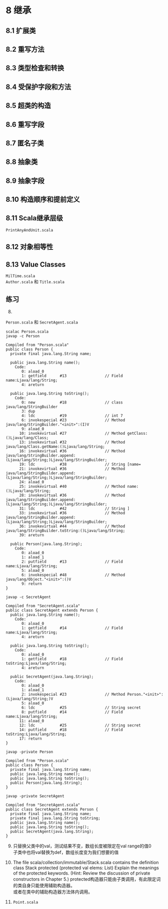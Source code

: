 # 8 继承
## 8.1 扩展类
## 8.2 重写方法
## 8.3 类型检查和转换
## 8.4 受保护字段和方法
## 8.5 超类的构造
## 8.6 重写字段
## 8.7 匿名子类
## 8.8 抽象类
## 8.9 抽象字段
## 8.10 构造顺序和提前定义
## 8.11 Scala继承层级
`PrintAnyAndUnit.scala`
## 8.12 对象相等性
## 8.13 Value Classes
`MilTime.scala`  
`Author.scala` 和 `Title.scala`
## 练习
8.
`Person.scala` 和 `SecretAgent.scala`
```
scalac Person.scala
javap -c Person

Compiled from "Person.scala"
public class Person {
  private final java.lang.String name;

  public java.lang.String name();
    Code:
       0: aload_0
       1: getfield      #13                 // Field name:Ljava/lang/String;
       4: areturn

  public java.lang.String toString();
    Code:
       0: new           #18                 // class java/lang/StringBuilder
       3: dup
       4: ldc           #19                 // int 7
       6: invokespecial #23                 // Method java/lang/StringBuilder."<init>":(I)V
       9: aload_0
      10: invokevirtual #27                 // Method getClass:()Ljava/lang/Class;
      13: invokevirtual #32                 // Method java/lang/Class.getName:()Ljava/lang/String;
      16: invokevirtual #36                 // Method java/lang/StringBuilder.append:(Ljava/lang/String;)Ljava/lang/StringBuilder;
      19: ldc           #38                 // String [name=
      21: invokevirtual #36                 // Method java/lang/StringBuilder.append:(Ljava/lang/String;)Ljava/lang/StringBuilder;
      24: aload_0
      25: invokevirtual #40                 // Method name:()Ljava/lang/String;
      28: invokevirtual #36                 // Method java/lang/StringBuilder.append:(Ljava/lang/String;)Ljava/lang/StringBuilder;
      31: ldc           #42                 // String ]
      33: invokevirtual #36                 // Method java/lang/StringBuilder.append:(Ljava/lang/String;)Ljava/lang/StringBuilder;
      36: invokevirtual #44                 // Method java/lang/StringBuilder.toString:()Ljava/lang/String;
      39: areturn

  public Person(java.lang.String);
    Code:
       0: aload_0
       1: aload_1
       2: putfield      #13                 // Field name:Ljava/lang/String;
       5: aload_0
       6: invokespecial #48                 // Method java/lang/Object."<init>":()V
       9: return
}
```
```
javap -c SecretAgent

Compiled from "SecretAgent.scala"
public class SecretAgent extends Person {
  public java.lang.String name();
    Code:
       0: aload_0
       1: getfield      #14                 // Field name:Ljava/lang/String;
       4: areturn

  public java.lang.String toString();
    Code:
       0: aload_0
       1: getfield      #18                 // Field toString:Ljava/lang/String;
       4: areturn

  public SecretAgent(java.lang.String);
    Code:
       0: aload_0
       1: aload_1
       2: invokespecial #23                 // Method Person."<init>":(Ljava/lang/String;)V
       5: aload_0
       6: ldc           #25                 // String secret
       8: putfield      #14                 // Field name:Ljava/lang/String;
      11: aload_0
      12: ldc           #25                 // String secret
      14: putfield      #18                 // Field toString:Ljava/lang/String;
      17: return
}
```
```
javap -private Person

Compiled from "Person.scala"
public class Person {
  private final java.lang.String name;
  public java.lang.String name();
  public java.lang.String toString();
  public Person(java.lang.String);
}
```
```
javap -private SecretAgent

Compiled from "SecretAgent.scala"
public class SecretAgent extends Person {
  private final java.lang.String name;
  private final java.lang.String toString;
  public java.lang.String name();
  public java.lang.String toString();
  public SecretAgent(java.lang.String);
}
```

9. 只替换父类中的val，测试结果不变，数组长度被限定在val range的值0  
   子类中也将val替换为def，数组长度变为我们想要的值

10. The file scala/collection/immutable/Stack.scala contains the definition
        class Stack protected (protected val elems: List)
    Explain the meanings of the protected keywords. (Hint: Review the discussion
    of private constructors in Chapter 5.)
    protected构造器只能由子类调用，有此限定词的类自身只能使用辅助构造器。  
    或者在类中的辅助构造器方法体内调用。
    
11. `Point.scala`
